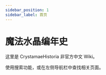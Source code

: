 ```yaml
---
sidebar_position: 1
sidebar_label: 首页
---
```


# 魔法水晶编年史

这里是 CrystamaeHistoria 非官方中文 Wiki。

使用搜索功能，或在左侧导航栏中查找相关页面。
